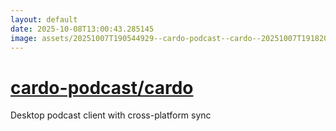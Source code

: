 ```yaml
---
layout: default
date: 2025-10-08T13:00:43.285145
image: assets/20251007T190544929--cardo-podcast--cardo--20251007T191820643--cropped.png
---
```


# [cardo-podcast/cardo](https://github.com/cardo-podcast/cardo)

Desktop podcast client with cross-platform sync
